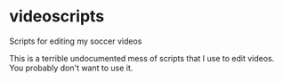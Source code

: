 # videoscripts
Scripts for editing my soccer videos

This is a terrible undocumented mess of scripts that I use to edit videos. You probably don't want to use it.
